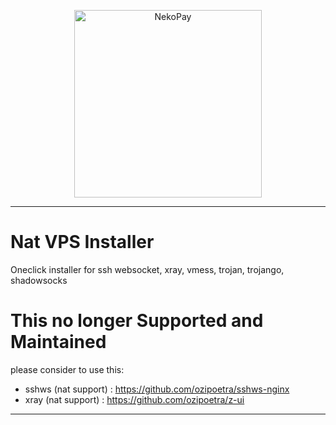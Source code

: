 <p align="center"><img src="./6a90875cf3b1a90126ebd4814e9b53ab-modified.webp" alt="NekoPay" style="width: 300px;"></p>
<hr>

# Nat VPS Installer
Oneclick installer for ssh websocket, xray, vmess, trojan, trojango, shadowsocks

# This no longer Supported and Maintained
please consider to use this:
* sshws (nat support) : https://github.com/ozipoetra/sshws-nginx
* xray (nat support) : https://github.com/ozipoetra/z-ui

---
